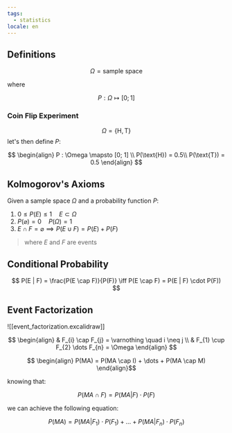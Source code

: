 ```yaml
---
tags:
  - statistics
locale: en
---
```


## Definitions

$$
\Omega = \text{sample space}
$$

where

$$
P : \Omega \mapsto [0; 1]
$$

### Coin Flip Experiment

$$
\Omega = \{ \text{H}, \text{T} \}
$$
let's then define $P$:

$$
\begin{align}
P : \Omega \mapsto [0; 1] \\
P(\text{H}) = 0.5\\
P(\text{T}) = 0.5
\end{align}
$$

## Kolmogorov's Axioms

Given a sample space $\Omega$ and a probability function $P$:

1. $0\leq P(E)\leq 1 \quad E \subset \Omega$
2. $P(\varnothing) = 0 \quad P(\Omega) = 1$
3. $E \cap F = \varnothing \implies P(E \cup F) = P(E) + P(F)$

> where $E$ and $F$ are events


## Conditional Probability


$$
P(E | F) = \frac{P(E \cap F)}{P(F)} \iff P(E \cap F) = P(E | F) \cdot P(F))
$$

## Event Factorization

![[event_factorization.excalidraw]]

$$
\begin{align}
& F_{i} \cap F_{j} = \varnothing \quad i \neq j \\
& F_{1} \cup F_{2} \dots F_{n} = \Omega
\end{align}
$$

$$
\begin{align}
P(MA) = P(MA \cap I) + \dots + P(MA \cap M)
\end{align}$$

knowing that:

$$
P(MA \cap F) = P(MA | F) \cdot P(F)
$$

we can achieve the following equation:

$$
P(MA) = P(MA | F_{1}) \cdot P(F_{1}) + \dots + P(MA | F_{n}) \cdot P(F_{n})
$$

